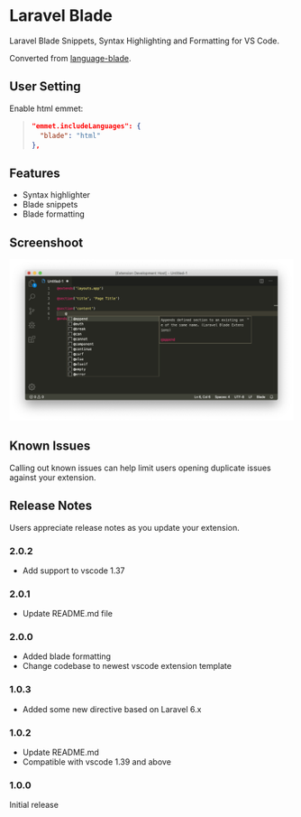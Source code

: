 # Laravel Blade

Laravel Blade Snippets, Syntax Highlighting and Formatting for VS Code. 

Converted from [language-blade](https://github.com/jawee/language-blade).

## User Setting

Enable html emmet:

>```json
>"emmet.includeLanguages": {
>   "blade": "html"
>},
>```

## Features
- Syntax highlighter
- Blade snippets
- Blade formatting

## Screenshoot 
![Screenshoot](images/screenshot.png)

## Known Issues

Calling out known issues can help limit users opening duplicate issues against your extension.

## Release Notes

Users appreciate release notes as you update your extension.

### 2.0.2

- Add support to vscode 1.37

### 2.0.1

- Update README.md file

### 2.0.0

- Added blade formatting 
- Change codebase to newest vscode extension template

### 1.0.3

- Added some new directive based on Laravel 6.x

### 1.0.2

- Update README.md
- Compatible with vscode 1.39 and above

### 1.0.0

Initial release
